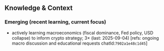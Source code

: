 ## Knowledge & Context
### Emerging (recent learning, current focus)
- actively learning macroeconomics (fiscal dominance, Fed policy, USD collapse) to inform crypto strategy; 3× (last: 2025-09-04) [refs: ongoing macro discussion and educational requests chatId:`7902a1e48c1d45`]